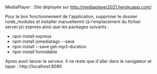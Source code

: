 MediaPlayer : Site déployée sur http://mediaplayer2021.herokuapp.com/


Pour le bon fonctionnement de l'application, supprimer le dossier node_modules et installer manuellemnt (à l'emplacement du fichier server.js) express ainsi que les packages suivants :

- npm install express
- npm install jsmediatags --save 
- npm install --save get-mp3-duration
- npm install formidable

 Apres avoir lancer le serveur. Il ne reste que d'aller dans le navigateur et taper : http://localhost:8080
